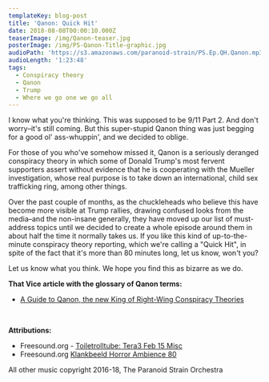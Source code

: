 ```yaml
---
templateKey: blog-post
title: 'Qanon: Quick Hit'
date: 2018-08-08T00:00:10.000Z
teaserImage: /img/Qanon-teaser.jpg
posterImage: /img/PS-Qanon-Title-graphic.jpg
audioPath: 'https://s3.amazonaws.com/paranoid-strain/PS.Ep.QH.Qanon.mp3'
audioLength: '1:23:48'
tags:
  - Conspiracy theory
  - Qanon
  - Trump
  - Where we go one we go all
---
```


I know what you're thinking. This was supposed to be 9/11 Part 2. And don't worry–it's still coming. But this super-stupid Qanon thing was just begging for a good ol' ass-whuppin', and we decided to oblige.

For those of you who've somehow missed it, Qanon is a seriously deranged conspiracy theory in which some of Donald Trump's most fervent supporters assert without evidence that he is cooperating with the Mueller investigation, whose real purpose is to take down an international, child sex trafficking ring, among other things.

Over the past couple of months, as the chuckleheads who believe this have become more visible at Trump rallies, drawing confused looks from the media–and the non-insane generally, they have moved up our list of must-address topics until we decided to create a whole episode around them in about half the time it normally takes us. If you like this kind of up-to-the-minute conspiracy theory reporting, which we're calling a "Quick Hit", in spite of the fact that it's more than 80 minutes long, let us know, won't you?

Let us know what you think. We hope you find this as bizarre as we do.

**That Vice article with the glossary of Qanon terms:**

* [A Guide to Qanon, the new King of Right-Wing Conspiracy Theories](https://www.vice.com/en_us/article/ywex8v/what-is-qanon-conspiracy-theory)

 

**Attributions:**

* Freesound.org - [Toiletrolltube: Tera3 Feb 15 Misc](https://www.freesound.org/people/toiletrolltube/sounds/264088/)
* Freesound.org [Klankbeeld Horror Ambience 80](https://www.freesound.org/people/klankbeeld/sounds/261399/)

All other music copyright 2016-18, The Paranoid Strain Orchestra